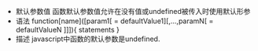 - 默认参数值
  函数默认参数值允许在没有值或undefined被传入时使用默认形参
- 语法
  function[name]([param1[ = defaultValue1][,...,paramN[ = defaultValueN ]]]){
      statements
  }
- 描述
  javascript中函数的默认参数是undefined.